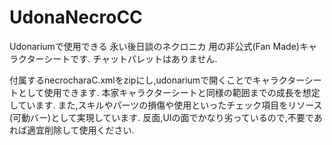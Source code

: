 # UdonaNecroCC
Udonariumで使用できる 永い後日談のネクロニカ 用の非公式(Fan Made)キャラクターシートです.
チャットパレットはありません.

付属するnecrocharaC.xmlをzipにし,udonariumで開くことでキャラクターシートとして使用できます.
本家キャラクターシートと同様の範囲までの成長を想定しています.
また,スキルやパーツの損傷や使用といったチェック項目をリソース(可動バー)として実現しています.
反面,UIの面でかなり劣っているので,不要であれば適宜削除して使用ください.
